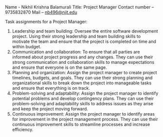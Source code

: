 Name - Nikhil Krishna Balamurali
Title: Project Manager
Contact number – 9735832870
Mail – nb496@njit.edu

Task assignments for a Project Manager:
1. Leadership and team building: Oversee the entire software development project. Using their strong leadership and team building skills to motivate the team and ensure that the project is completed on time and within budget.
2. Communication and collaboration: To ensure that all parties are informed about project progress and any changes. They can use their strong communication and collaboration skills to manage expectations and ensure that everyone is on the same page.
3. Planning and organization: Assign the project manager to create project timelines, budgets, and goals. They can use their strong planning and organizational skills to break down the project into manageable tasks and ensure that everything is on track.
4. Problem-solving and adaptability: Assign the project manager to identify potential problems and develop contingency plans. They can use their problem-solving and adaptability skills to address issues as they arise and keep the project moving forward.
5. Continuous improvement: Assign the project manager to identify areas for improvement in the project management process. They can use their continuous improvement skills to streamline processes and increase efficiency.

